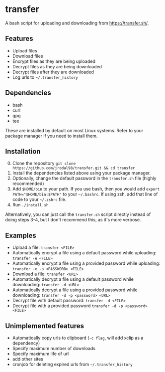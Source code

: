 # transfer

A bash script for uploading and downloading from <https://transfer.sh/>.

## Features

* Upload files
* Download files
* Encrypt files as they are being uploaded
* Decrypt files as they are being downloaded
* Decrypt files after they are downloaded
* Log urls to `~/.transfer_history`

## Dependencies

* bash
* curl
* gpg
* tee

These are installed by default on most Linux systems. Refer to your package manager if you need to install them.

## Installation

0) Clone the repository `git clone https://github.com/jrodal98/transfer.git && cd transfer`
1) Install the dependencies listed above using your package manager. 
2) Optionally, change the default password in the `transfer.sh` file (highly recommended)
3) Add `$HOME/bin` to your path. If you use bash, then you would add `export PATH="$HOME/bin:$PATH"` to your `~/.bashrc`. If using zsh, add that line of code to your `~/.zshrc` file.
4) Run `./install.sh`

Alternatively, you can just call the `transfer.sh` script directly instead of doing steps 3-4, but I don't recommend this, as it's more verbose.

## Examples

* Upload a file: `transfer <FILE>`
* Automatically encrypt a file using a default password while uploading: `transfer -e <FILE>`
* Automatically encrypt a file using a provided password while uploading: `transfer -e -p <PASSWORD> <FILE>`
* Download a file: `transfer <URL>`
* Automatically decrypt a file using a default password while downloading: `transfer -d <URL>`
* Automatically decrypt a file using a provided password while downloading: `transfer -d -p <password> <URL>`
* Decrypt file with default password: `transfer -d <FILE>`
* Decrypt file with a provided password `transfer -d -p <password> <FILE>`

## Unimplemented features

* Automatically copy urls to clipboard (`-c flag`, will add xclip as a dependency)
* Specify maximum number of downloads
* Specify maximum life of url
* add other sites
* cronjob for deleting expired urls from `~/.transfer_history`
